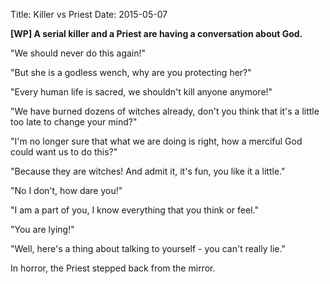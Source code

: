 Title: Killer vs Priest
Date: 2015-05-07

**[WP] A serial killer and a Priest are having a conversation about God.**

"We should never do this again!"

"But she is a godless wench, why are you protecting her?"

"Every human life is sacred, we shouldn't kill anyone anymore!"

"We have burned dozens of witches already, don't you think that it's a little too late to change your mind?"

"I'm no longer sure that what we are doing is right, how a merciful God could want us to do this?"

"Because they are witches! And admit it, it's fun, you like it a little."

"No I don't, how dare you!"

"I am a part of you, I know everything that you think or feel."

"You are lying!"

"Well, here's a thing about talking to yourself - you can't really lie."

In horror, the Priest stepped back from the mirror.
